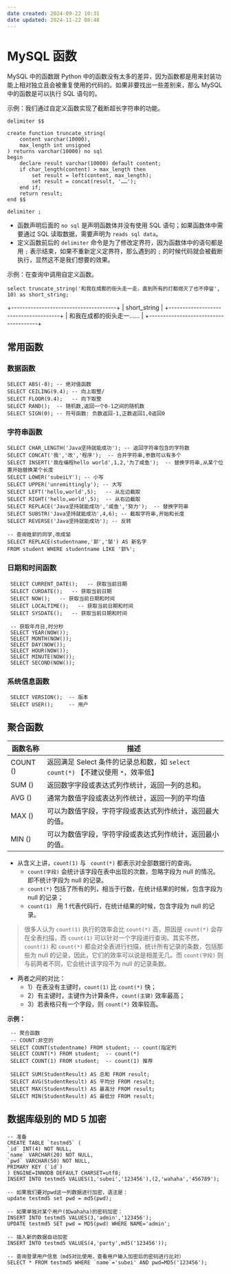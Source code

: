 ```yaml
---
date created: 2024-09-22 10:31
date updated: 2024-11-22 08:48
---
```


# MySQL 函数

MySQL 中的函数跟 Python 中的函数没有太多的差异，因为函数都是用来封装功能上相对独立且会被重复使用的代码的。如果非要找出一些差别来，那么 MySQL 中的函数是可以执行 SQL 语句的。

示例：我们通过自定义函数实现了截断超长字符串的功能。

```mysql
delimiter $$

create function truncate_string(
    content varchar(10000),
    max_length int unsigned
) returns varchar(10000) no sql
begin
    declare result varchar(10000) default content;
    if char_length(content) > max_length then
        set result = left(content, max_length);
        set result = concat(result, '……');
    end if;
    return result;
end $$

delimiter ;
```

- 函数声明后面的 `no sql` 是声明函数体并没有使用 SQL 语句；如果函数体中需要通过 SQL 读取数据，需要声明为 `reads sql data`。
- 定义函数前后的 `delimiter` 命令是为了修改定界符，因为函数体中的语句都是用 `;` 表示结束，如果不重新定义定界符，那么遇到的 `;` 的时候代码就会被截断执行，显然这不是我们想要的效果。

示例：在查询中调用自定义函数。

```mysql
select truncate_string('和我在成都的街头走一走，直到所有的灯都熄灭了也不停留', 10) as short_string;
```

>

+--------------------------------------+
| short_string                         |
+--------------------------------------+
| 和我在成都的街头走一……                 |
+--------------------------------------+

## 常用函数

### 数据函数

```mysql
SELECT ABS(-8);	-- 绝对值函数
SELECT CEILING(9.4); -- 向上取整/
SELECT FLOOR(9.4);   -- 向下取整
SELECT RAND();  -- 随机数,返回一个0-1之间的随机数
SELECT SIGN(0); -- 符号函数: 负数返回-1,正数返回1,0返回0
```

### 字符串函数

```mysql
SELECT CHAR_LENGTH('Java坚持就能成功'); -- 返回字符串包含的字符数
SELECT CONCAT('我','改','程序');  -- 合并字符串,参数可以有多个
SELECT INSERT('我在编程hello world',1,2,'为了咸鱼');  -- 替换字符串,从某个位置开始替换某个长度
SELECT LOWER('subeiLY'); -- 小写
SELECT UPPER('unremittingly'); -- 大写
SELECT LEFT('hello,world',5);   -- 从左边截取
SELECT RIGHT('hello,world',5);  -- 从右边截取
SELECT REPLACE('Java坚持就能成功','咸鱼','努力');  -- 替换字符串
SELECT SUBSTR('Java坚持就能成功',4,6); -- 截取字符串,开始和长度
SELECT REVERSE('Java坚持就能成功'); -- 反转
 
-- 查询姓郭的同学,改成邹
SELECT REPLACE(studentname,'郭','邹') AS 新名字
FROM student WHERE studentname LIKE '郭%';
```

### 日期和时间函数

```mysql
 SELECT CURRENT_DATE();   -- 获取当前日期
 SELECT CURDATE();   -- 获取当前日期
 SELECT NOW();   -- 获取当前日期和时间
 SELECT LOCALTIME();   -- 获取当前日期和时间
 SELECT SYSDATE();   -- 获取当前日期和时间
 
 -- 获取年月日,时分秒
 SELECT YEAR(NOW());
 SELECT MONTH(NOW());
 SELECT DAY(NOW());
 SELECT HOUR(NOW());
 SELECT MINUTE(NOW());
 SELECT SECOND(NOW());
```

### 系统信息函数

```mysql
 SELECT VERSION();  -- 版本
 SELECT USER();     -- 用户 
```

## 聚合函数

| **函数名称** | **描述**                                                   |
| -------- | -------------------------------------------------------- |
| COUNT () | 返回满足 Select 条件的记录总和数，如 `select count(*)` 【不建议使用 `*`，效率低】 |
| SUM ()   | 返回数字字段或表达式列作统计，返回一列的总和。                                  |
| AVG ()   | 通常为数值字段或表达列作统计，返回一列的平均值                                  |
| MAX ()   | 可以为数值字段，字符字段或表达式列作统计，返回最大的值。                             |
| MIN ()   | 可以为数值字段，字符字段或表达式列作统计，返回最小的值。                             |

- 从含义上讲，`count(1)` 与 `  count(*) ` 都表示对全部数据行的查询。
  - `count(字段)` 会统计该字段在表中出现的次数，忽略字段为 null 的情况。即不统计字段为 null 的记录。
  - `count(*)` 包括了所有的列，相当于行数，在统计结果的时候，包含字段为 null 的记录；
  - ` count(1)  ` 用 1 代表代码行，在统计结果的时候，包含字段为 null 的记录。

> 很多人认为 `count(1)` 执行的效率会比 `count(*)` 高，原因是 `count(*)` 会存在全表扫描，而 `count(1)` 可以针对一个字段进行查询。其实不然，`count(1)` 和 `count(*)` 都会对全表进行扫描，统计所有记录的条数，包括那些为 null 的记录，因此，它们的效率可以说是相差无几。而 `count(字段)` 则与前两者不同，它会统计该字段不为 null 的记录条数。

- 两者之间的对比：
  - 1）在表没有主键时，`count(1)` 比 `count(*)` 快；
  - 2）有主键时，主键作为计算条件，`count(主键)` 效率最高；
  - 3）若表格只有一个字段，则 `count(*)` 效率较高。

**示例：**

```mysql
 -- 聚合函数
 -- COUNT:非空的
 SELECT COUNT(studentname) FROM student; -- count(指定列
 SELECT COUNT(*) FROM student;  -- count(*)
 SELECT COUNT(1) FROM student;  -- count(1) 推荐
 
 SELECT SUM(StudentResult) AS 总和 FROM result;
 SELECT AVG(StudentResult) AS 平均分 FROM result;
 SELECT MAX(StudentResult) AS 最高分 FROM result;
 SELECT MIN(StudentResult) AS 最低分 FROM result;
```

## 数据库级别的 MD 5 加密

```mysql
-- 准备
CREATE TABLE `testmd5` (
`id` INT(4) NOT NULL,
`name` VARCHAR(20) NOT NULL,
`pwd` VARCHAR(50) NOT NULL,
PRIMARY KEY (`id`)
) ENGINE=INNODB DEFAULT CHARSET=utf8;
INSERT INTO testmd5 VALUES(1,'subei','123456'),(2,'wahaha','456789');

-- 如果我们要对pwd这一列数据进行加密，语法是：
update testmd5 set pwd = md5(pwd);

-- 如果单独对某个用户(如wahaha)的密码加密：
INSERT INTO testmd5 VALUES(3,'admin','123456');
UPDATE testmd5 SET pwd = MD5(pwd) WHERE NAME='admin';

-- 插入新的数据自动加密
INSERT INTO testmd5 VALUES(4,'party',md5('123456'));

-- 查询登录用户信息（md5对比使用，查看用户输入加密后的密码进行比对）
SELECT * FROM testmd5 WHERE `name`='subei' AND pwd=MD5('123456');
```
